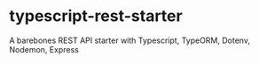 # typescript-rest-starter
A barebones REST API starter with Typescript, TypeORM, Dotenv, Nodemon, Express
